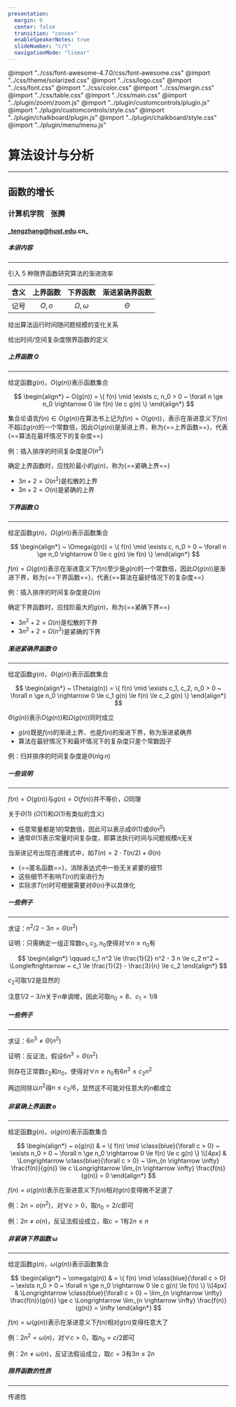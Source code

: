 ```yaml
---
presentation:
  margin: 0
  center: false
  transition: "convex"
  enableSpeakerNotes: true
  slideNumber: "c/t"
  navigationMode: "linear"
---
```


@import "../css/font-awesome-4.7.0/css/font-awesome.css"
@import "../css/theme/solarized.css"
@import "../css/logo.css"
@import "../css/font.css"
@import "../css/color.css"
@import "../css/margin.css"
@import "../css/table.css"
@import "../css/main.css"
@import "../plugin/zoom/zoom.js"
@import "../plugin/customcontrols/plugin.js"
@import "../plugin/customcontrols/style.css"
@import "../plugin/chalkboard/plugin.js"
@import "../plugin/chalkboard/style.css"
@import "../plugin/menu/menu.js"

<!-- slide data-notes="" -->

<div class="bottom20"></div>

# 算法设计与分析

<hr class="width70 center">

## 函数的增长

<div class="bottom8"></div>

### 计算机学院 &nbsp;&nbsp; 张腾

#### _tengzhang@hust.edu.cn_

<!-- slide vertical=true data-notes="" -->

##### 本讲内容

---

引入 5 种限界函数研究算法的渐进效率

<div class="threelines bottom4">

| 含义 | 上界函数 |     下界函数     | 渐进紧确界函数 |
| :--: | :------: | :--------------: | :------------: |
| 记号 |  $O,o$   | $\Omega, \omega$ |    $\Theta$    |

</div>

给出算法运行时间随问题规模的变化关系

给出时间/空间复杂度限界函数的定义

<!-- slide data-notes="" -->

##### 上界函数 $O$

---

给定函数$g(n)$，$O(g(n))$表示函数集合

$$
\begin{align*}
    ~ O(g(n)) = \{ f(n) \mid \exists c, n_0 > 0 ~ \forall n \ge n_0 \rightarrow 0 \le f(n) \le c g(n) \}
\end{align*}
$$

<div class="top-2"></div>

集合论语言$f(n) \in O(g(n))$在算法书上记为$f(n) = O(g(n))$，表示在渐进意义下$f(n)$不超过$g(n)$的一个常数倍，因此$O(g(n))$是渐进上界，称为{==上界函数==}，代表{==算法在最坏情况下的复杂度==}

例：插入排序的时间复杂度是$O(n^2)$

确定上界函数时，应找阶最小的$g(n)$，称为{==紧确上界==}

- $3n+2 = O(n^2)$是松散的上界
- $3n+2 = O(n)$是紧确的上界

<!-- slide vertical=true data-notes="" -->

##### 下界函数 $\Omega$

---

给定函数$g(n)$，$\Omega(g(n))$表示函数集合

$$
\begin{align*}
    ~ \Omega(g(n)) = \{ f(n) \mid \exists c, n_0 > 0 ~ \forall n \ge n_0 \rightarrow 0 \le c g(n) \le f(n) \}
\end{align*}
$$

<div class="top-2"></div>

$f(n) = \Omega(g(n))$表示在渐进意义下$f(n)$至少是$g(n)$的一个常数倍，因此$\Omega(g(n))$是渐进下界，称为{==下界函数==}，代表{==算法在最好情况下的复杂度==}

例：插入排序的时间复杂度是$\Omega(n)$

确定下界函数时，应找阶最大的$g(n)$，称为{==紧确下界==}

- $3n^2+2 = \Omega(n)$是松散的下界
- $3n^2+2 = \Omega(n^2)$是紧确的下界

<!-- slide vertical=true data-notes="" -->

##### 渐进紧确界函数 $\Theta$

---

给定函数$g(n)$，$\Theta(g(n))$表示函数集合

$$
\begin{align*}
    ~ \Theta(g(n)) = \{ f(n) \mid \exists c_1, c_2, n_0 > 0 ~ \forall n \ge n_0 \rightarrow 0 \le c_1 g(n) \le f(n) \le c_2 g(n) \}
\end{align*}
$$

$\Theta(g(n))$表示$O(g(n))$和$\Omega(g(n))$同时成立

- $g(n)$既是$f(n)$的渐进上界、也是$f(n)$的渐进下界，称为渐进紧确界
- 算法在最好情况下和最坏情况下的复杂度只差个常数因子

<div class="top2"></div>

例：归并排序的时间复杂度是$\Theta(n \lg n)$

<!-- slide data-notes="" -->

##### 一些说明

---

$f(n) = O(g(n))$与$g(n) = O(f(n))$并不等价，$\Omega$同理

关于$\Theta(1)$ ($O(1)$和$\Omega(1)$有类似的含义)

- 任意常量都是$1$的常数倍，因此可以表示成$\Theta(1)$或$\Theta(n^0)$
- 通常$\Theta(1)$表示常量时间复杂度，即算法执行时间与问题规模$n$无关

<div class="top2"></div>

当渐进记号出现在递推式中，如$T(n) = 2 \cdot T(n/2) + \Theta(n)$

- {==匿名函数==}，消除表达式中一些无关紧要的细节
- 这些细节不影响$T(n)$的渐进行为
- 实际求$T(n)$时可根据需要对$\Theta(n)$予以具体化

<!-- slide data-notes="" -->

##### 一些例子

---

求证：$n^2 / 2 - 3n = \Theta (n^2)$

证明：只需确定一组正常数$c_1, c_2, n_0$使得对$\forall n \ge n_0$有

$$
\begin{align*}
    \qquad c_1 n^2 \le \frac{1}{2} n^2 - 3 n \le c_2 n^2 ~ \Longleftrightarrow ~ c_1 \le \frac{1}{2} - \frac{3}{n} \le c_2
\end{align*}
$$

$c_2$可取$1/2$是显然的

注意$1/2 - 3/n$关于$n$单调增，因此可取$n_0 = 8$、$c_1 = 1/8$

<!-- slide vertical=true data-notes="" -->

##### 一些例子

---

求证：$6 n^3 \ne \Theta (n^2)$

证明：反证法，假设$6 n^3 = \Theta (n^2)$

则存在正常数$c_2$和$n_0$，使得对$\forall n \ge n_0$有$6 n^3 \le c_2 n^2$

两边同除以$n^2$得$n \le c_2 / 6$，显然这不可能对任意大的$n$都成立

<!-- slide data-notes="" -->

##### 非紧确上界函数 $o$

---

给定函数$g(n)$，$o(g(n))$表示函数集合

$$
\begin{align*}
    ~ o(g(n)) & = \{ f(n) \mid \class{blue}{\forall c > 0} ~ \exists n_0 > 0 ~ \forall n \ge n_0 \rightarrow 0 \le f(n) \le c g(n) \} \\[4px]
    & \Longrightarrow \class{blue}{\forall c > 0} ~ \lim_{n \rightarrow \infty} \frac{f(n)}{g(n)} \le c \Longrightarrow \lim_{n \rightarrow \infty} \frac{f(n)}{g(n)} = 0
\end{align*}
$$

<div class="top-2"></div>

$f(n) = o(g(n))$表示在渐进意义下$f(n)$相对$g(n)$变得微不足道了

例：$2n = o(n^2)$，对$\forall c > 0$，取$n_0 = 2/c$即可

例：$2n \ne o(n)$，反证法假设成立，取$c=1$有$2n \le n$

<!-- slide vertical=true data-notes="" -->

##### 非紧确下界函数 $\omega$

---

给定函数$g(n)$，$\omega(g(n))$表示函数集合

$$
\begin{align*}
    ~ \omega(g(n)) & = \{ f(n) \mid \class{blue}{\forall c > 0} ~ \exists n_0 > 0 ~ \forall n \ge n_0 \rightarrow 0 \le c g(n) \le f(n) \} \\[4px]
    & \Longrightarrow \class{blue}{\forall c > 0} ~ \lim_{n \rightarrow \infty} \frac{f(n)}{g(n)} \ge c \Longrightarrow \lim_{n \rightarrow \infty} \frac{f(n)}{g(n)} = \infty
\end{align*}
$$

<div class="top-2"></div>

$f(n) = \omega(g(n))$表示在渐进意义下$f(n)$相对$g(n)$变得任意大了

例：$2n^2 = \omega(n)$，对$\forall c > 0$，取$n_0 = c/2$即可

例：$2n \ne \omega(n)$，反证法假设成立，取$c=3$有$3n \le 2n$

<!-- slide data-notes="" -->

##### 限界函数的性质

---

传递性


